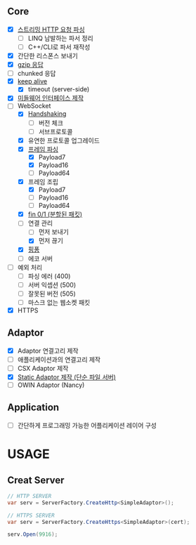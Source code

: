 Core
----
* [x] [스트리밍 HTTP 요청 파싱](src/HttpServ/Http/HttpParser.cs)
  * [ ] LINQ 남발하는 파서 정리
  * [ ] C++/CLI로 파서 재작성
* [x] 간단한 리스폰스 보내기
* [x] [gzip 응답](src/HttpServ/Http/Middlewares/GzipEncoder.cs)
* [ ] chunked 응답 
* [x] [keep alive](src/HttpServ/Http/HttpSession.cs#L44-L51)
  * [x] timeout (server-side)
* [x] [미들웨어 인터페이스 제작](src/HttpServ/IMiddleware.cs)
* [ ] WebSocket
  * [x] [Handshaking](src/HttpServ/WebSocket/Middlewares/WebSocketHandshaker.cs)
    * [ ] 버전 체크
    * [ ] 서브프로토콜
  * [x] 유연한 프로토콜 업그레이드
  * [x] [프레임 파싱](src/WebSocketParser/WebSocketParser.cpp)
    * [x] Payload7
    * [x] Payload16
    * [ ] Payload64
  * [x] 프레임 조립
    * [x] Payload7
    * [ ] Payload16
    * [ ] Payload64  
  * [x] [fin 0/1 (분할된 패킷)](src/HttpServ/WebSocket/WebSocketSession.cs#L68-L85)
  * [ ] 연결 관리
    * [ ] 먼저 보내기
    * [x] 먼저 끊기
  * [x] [핑퐁](src/HttpServ/WebSocket/Middlewares/PingPong.cs)
  * [ ] 에코 서버
* [ ] 예외 처리
  * [ ] 파싱 에러 (400)
  * [ ] 서버 익셉션 (500)
  * [ ] 잘못된 버전 (505)
  * [ ] 마스크 없는 웹소켓 패킷
* [x] HTTPS

Adaptor
----
* [x] Adaptor 연결고리 제작
* [ ] 애플리케이션과의 연결고리 제작
* [ ] CSX Adaptor 제작
* [x] [Static Adaptor 제작 (단순 파일 서버)](src/StaticFileAdaptor/Program.cs)
* [ ] OWIN Adaptor (Nancy)

Application
----
* [ ] 간단하게 프로그래밍 가능한 어플리케이션 레이어 구성


USAGE
====

Creat Server
----
```cs
// HTTP SERVER
var serv = ServerFactory.CreateHttp<SimpleAdaptor>();

// HTTPS SERVER
var serv = ServerFactory.CreateHttps<SimpleAdaptor>(cert);

serv.Open(9916);
```
